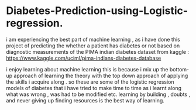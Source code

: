 # Diabetes-Prediction-using-Logistic-regression.

i am experiencing the best part of machine learning , as i have done this project of predicting the whether a patient has diabetes or not 
based on diagnostic measurements of the  PIMA indian diabetes dataset 
from kaggle : https://www.kaggle.com/uciml/pima-indians-diabetes-database

i enjoy learning about machine learning
this is because i mix up the bottom-up approach of learning the theory with the top down approach of applying the skills  i  acquire along . 
so these are some of the logistic regression models of diabetes that i have tried to make time to time as i learnt along what was wrong , was had to be modified etc.
learning by building , doubts , and never giving up finding resources is the best way of learning.

